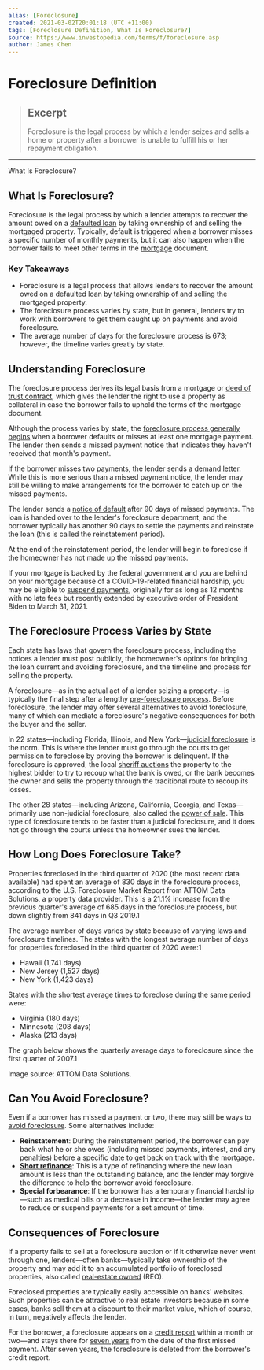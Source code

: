```yaml
---
alias: [Foreclosure]
created: 2021-03-02T20:01:18 (UTC +11:00)
tags: [Foreclosure Definition, What Is Foreclosure?]
source: https://www.investopedia.com/terms/f/foreclosure.asp
author: James Chen
---
```


# Foreclosure Definition

> ## Excerpt
> Foreclosure is the legal process by which a lender seizes and sells a home or property after a borrower is unable to fulfill his or her repayment obligation.

---

What Is Foreclosure?
## What Is Foreclosure?

Foreclosure is the legal process by which a lender attempts to recover the amount owed on a [defaulted loan](https://www.investopedia.com/terms/d/default2.asp) by taking ownership of and selling the mortgaged property. Typically, default is triggered when a borrower misses a specific number of monthly payments, but it can also happen when the borrower fails to meet other terms in the [mortgage](https://www.investopedia.com/articles/personal-finance/032715/getting-mortgage-after-bankruptcy-and-foreclosure.asp) document.

### Key Takeaways

-   Foreclosure is a legal process that allows lenders to recover the amount owed on a defaulted loan by taking ownership of and selling the mortgaged property.
-   The foreclosure process varies by state, but in general, lenders try to work with borrowers to get them caught up on payments and avoid foreclosure.
-   The average number of days for the foreclosure process is 673; however, the timeline varies greatly by state.

## Understanding Foreclosure

The foreclosure process derives its legal basis from a mortgage or [deed of trust contract](https://www.investopedia.com/terms/t/trustdeed.asp), which gives the lender the right to use a property as collateral in case the borrower fails to uphold the terms of the mortgage document.

Although the process varies by state, the [foreclosure process generally begins](https://www.investopedia.com/financial-edge/0510/the-6-phases-of-a-foreclosure.aspx) when a borrower defaults or misses at least one mortgage payment. The lender then sends a missed payment notice that indicates they haven't received that month's payment.

If the borrower misses two payments, the lender sends a [demand letter](https://www.investopedia.com/terms/d/demand-letter.asp). While this is more serious than a missed payment notice, the lender may still be willing to make arrangements for the borrower to catch up on the missed payments.

The lender sends a [notice of default](https://www.investopedia.com/terms/n/notice-of-default.asp) after 90 days of missed payments. The loan is handed over to the lender's foreclosure department, and the borrower typically has another 90 days to settle the payments and reinstate the loan (this is called the reinstatement period).

At the end of the reinstatement period, the lender will begin to foreclose if the homeowner has not made up the missed payments.

If your mortgage is backed by the federal government and you are behind on your mortgage because of a COVID-19-related financial hardship, you may be eligible to [suspend payments](https://www.investopedia.com/how-to-get-mortgage-relief-4800539), originally for as long as 12 months with no late fees but recently extended by executive order of President Biden to March 31, 2021.

## The Foreclosure Process Varies by State

Each state has laws that govern the foreclosure process, including the notices a lender must post publicly, the homeowner's options for bringing the loan current and avoiding foreclosure, and the timeline and process for selling the property.

A foreclosure—as in the actual act of a lender seizing a property—is typically the final step after a lengthy [pre-foreclosure process](https://www.investopedia.com/terms/p/pre-foreclosure.asp). Before foreclosure, the lender may offer several alternatives to avoid foreclosure, many of which can mediate a foreclosure's negative consequences for both the buyer and the seller.

In 22 states—including Florida, Illinois, and New York—[judicial foreclosure](https://www.investopedia.com/terms/j/judicial_foreclosure.asp) is the norm. This is where the lender must go through the courts to get permission to foreclose by proving the borrower is delinquent. If the foreclosure is approved, the local [sheriff auctions](https://www.investopedia.com/terms/s/sheriff-sales.asp) the property to the highest bidder to try to recoup what the bank is owed, or the bank becomes the owner and sells the property through the traditional route to recoup its losses.

The other 28 states—including Arizona, California, Georgia, and Texas—primarily use non-judicial foreclosure, also called the [power of sale](https://www.investopedia.com/terms/p/power-of-sale.asp). This type of foreclosure tends to be faster than a judicial foreclosure, and it does not go through the courts unless the homeowner sues the lender.

## How Long Does Foreclosure Take?

Properties foreclosed in the third quarter of 2020 (the most recent data available) had spent an average of 830 days in the foreclosure process, according to the U.S. Foreclosure Market Report from ATTOM Data Solutions, a property data provider. This is a 21.1% increase from the previous quarter's average of 685 days in the foreclosure process, but down slightly from 841 days in Q3 2019.1

The average number of days varies by state because of varying laws and foreclosure timelines. The states with the longest average number of days for properties foreclosed in the third quarter of 2020 were:1

-   Hawaii (1,741 days)
-   New Jersey (1,527 days)
-   New York (1,423 days)

States with the shortest average times to foreclose during the same period were:

-   Virginia (180 days)
-   Minnesota (208 days)
-   Alaska (213 days)

The graph below shows the quarterly average days to foreclosure since the first quarter of 2007.1

Image source: ATTOM Data Solutions.

## Can You Avoid Foreclosure?

Even if a borrower has missed a payment or two, there may still be ways to [avoid foreclosure](https://www.investopedia.com/articles/pf/07/avoid_foreclosure.asp). Some alternatives include:

-   **Reinstatement**: During the reinstatement period, the borrower can pay back what he or she owes (including missed payments, interest, and any penalties) before a specific date to get back on track with the mortgage.
-   [**Short refinance**](https://www.investopedia.com/terms/s/short_refinance.asp): This is a type of refinancing where the new loan amount is less than the outstanding balance, and the lender may forgive the difference to help the borrower avoid foreclosure.
-   **Special forbearance**: If the borrower has a temporary financial hardship—such as medical bills or a decrease in income—the lender may agree to reduce or suspend payments for a set amount of time.

## Consequences of Foreclosure

If a property fails to sell at a foreclosure auction or if it otherwise never went through one, lenders—often banks—typically take ownership of the property and may add it to an accumulated portfolio of foreclosed properties, also called [real-estate owned](https://www.investopedia.com/terms/r/realestateowned.asp) (REO).

Foreclosed properties are typically easily accessible on banks' websites. Such properties can be attractive to real estate investors because in some cases, banks sell them at a discount to their market value, which of course, in turn, negatively affects the lender.

For the borrower, a foreclosure appears on a [credit report](https://www.investopedia.com/terms/c/creditreport.asp) within a month or two—and stays there for [seven years](https://www.investopedia.com/how-long-does-negative-information-stay-on-your-credit-report-4769774) from the date of the first missed payment. After seven years, the foreclosure is deleted from the borrower's credit report.
